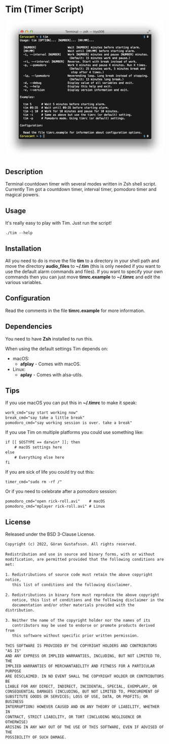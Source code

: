 Tim (Timer Script)
==================

![Screenshot](https://github.com/ggustafsson/Project-Assets/raw/master/Tim/Screenshot.png)

Description
-----------
Terminal countdown timer with several modes written in Zsh shell script.
Currently Tim got a countdown timer, interval timer, pomodoro timer and magical
powers.

Usage
-----
It's really easy to play with Tim. Just run the script!

    ./tim --help

Installation
------------
All you need to do is move the file **tim** to a directory in your shell path
and move the directory **audio_files** to **~/.tim** (this is only needed if
you want to use the default alarm commands and files). If you want to specify
your own commands then you can just move **timrc.example** to **~/.timrc** and
edit the various variables.

Configuration
-------------
Read the comments in the file **timrc.example** for more information.

Dependencies
------------
You need to have **Zsh** installed to run this.

When using the default settings Tim depends on:

- macOS:
  - **afplay** - Comes with macOS.
- Linux:
  - **aplay** - Comes with alsa-utils.

Tips
----
If you use macOS you can put this in **~/.timrc** to make it speak:

    work_cmd="say start working now"
    break_cmd="say take a little break"
    pomodoro_cmd="say working session is over. take a break"

If you use Tim on multiple platforms you could use something like:

    if [[ $OSTYPE == darwin* ]]; then
        # macOS settings here
    else
        # Everything else here
    fi

If you are sick of life you could try out this:

    timer_cmd="sudo rm -rf /"

Or if you need to celebrate after a pomodoro session:

    pomodoro_cmd="open rick-roll.avi"    # macOS
    pomodoro_cmd="mplayer rick-roll.avi" # Linux

License
-------
Released under the BSD 3-Clause License.

    Copyright (c) 2022, Göran Gustafsson. All rights reserved.

    Redistribution and use in source and binary forms, with or without
    modification, are permitted provided that the following conditions are met:

    1. Redistributions of source code must retain the above copyright notice,
       this list of conditions and the following disclaimer.

    2. Redistributions in binary form must reproduce the above copyright
       notice, this list of conditions and the following disclaimer in the
       documentation and/or other materials provided with the distribution.

    3. Neither the name of the copyright holder nor the names of its
       contributors may be used to endorse or promote products derived from
       this software without specific prior written permission.

    THIS SOFTWARE IS PROVIDED BY THE COPYRIGHT HOLDERS AND CONTRIBUTORS "AS IS"
    AND ANY EXPRESS OR IMPLIED WARRANTIES, INCLUDING, BUT NOT LIMITED TO, THE
    IMPLIED WARRANTIES OF MERCHANTABILITY AND FITNESS FOR A PARTICULAR PURPOSE
    ARE DISCLAIMED. IN NO EVENT SHALL THE COPYRIGHT HOLDER OR CONTRIBUTORS BE
    LIABLE FOR ANY DIRECT, INDIRECT, INCIDENTAL, SPECIAL, EXEMPLARY, OR
    CONSEQUENTIAL DAMAGES (INCLUDING, BUT NOT LIMITED TO, PROCUREMENT OF
    SUBSTITUTE GOODS OR SERVICES; LOSS OF USE, DATA, OR PROFITS; OR BUSINESS
    INTERRUPTION) HOWEVER CAUSED AND ON ANY THEORY OF LIABILITY, WHETHER IN
    CONTRACT, STRICT LIABILITY, OR TORT (INCLUDING NEGLIGENCE OR OTHERWISE)
    ARISING IN ANY WAY OUT OF THE USE OF THIS SOFTWARE, EVEN IF ADVISED OF THE
    POSSIBILITY OF SUCH DAMAGE.
